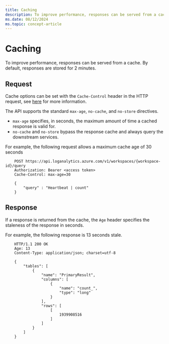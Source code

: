 ```yaml
---
title: Caching
description: To improve performance, responses can be served from a cache. By default, responses are stored for 2 minutes.
ms.date: 08/12/2024
ms.topic: concept-article
---
```

# Caching
To improve performance, responses can be served from a cache. By default, responses are stored for 2 minutes.

## Request
Cache options can be set with the `Cache-Control` header in the HTTP request, see [here](https://developer.mozilla.org/en-US/docs/Web/HTTP/Headers/Cache-Control) for more information.

The API supports the standard `max-age`, `no-cache`, and `no-store` directives.
 - `max-age` specifies, in seconds, the maximum amount of time a cached response is valid for. 
 - `no-cache` and `no-store` bypass the response cache and always query the downstream services.

For example, the following request allows a maximum cache age of 30 seconds

```
    POST https://api.loganalytics.azure.com/v1/workspaces/{workspace-id}/query
    Authorization: Bearer <access token>
    Cache-Control: max-age=30
    
    {
        "query" : "Heartbeat | count"
    }
```
## Response

If a response is returned from the cache, the `Age` header specifies the staleness of the response in seconds.

For example, the following response is 13 seconds stale.

```
    HTTP/1.1 200 OK
    Age: 13
    Content-Type: application/json; charset=utf-8
    
    {
        "tables": [
            {
                "name": "PrimaryResult",
                "columns": [
                    {
                        "name": "count_",
                        "type": "long"
                    }
                ],
                "rows": [
                    [
                        1939908516
                    ]
                ]
            }
        ]
    }
```
